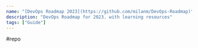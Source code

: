 ```yaml
---
name: "[DevOps Roadmap 2023](https://github.com/milanm/DevOps-Roadmap)"
description: "DevOps Roadmap for 2023. with learning resources"
tags: ["Guide"]
---
```

#repo